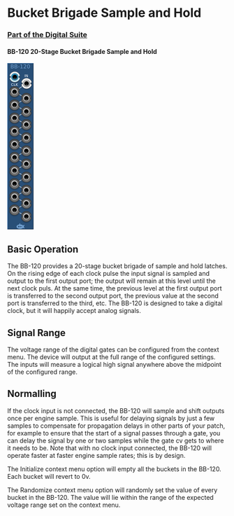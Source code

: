 # Bucket Brigade Sample and Hold
### [Part of the Digital Suite](DS.md)
#### BB-120 20-Stage Bucket Brigade Sample and Hold


![View of the Sample and Hold Latches](BB-120.png "Sample and Hold Latches")

## Basic Operation

The BB-120 provides a 20-stage bucket brigade of sample and hold latches. On the rising edge of each clock pulse the input signal is sampled and output to the first output port; the output will remain at this level until the next clock puls. At the same time, the previous level at the first output port is transferred to the second output port, the previous value at the second port is transferred to the third, etc. The BB-120 is designed to take a digital clock, but it will happily accept analog signals. 

## Signal Range

The voltage range of the digital gates can be configured from the context menu. The device will output at the full range of the configured settings. The inputs will measure a logical high signal anywhere above the midpoint of the configured range.

## Normalling

If the clock input is not connected, the BB-120 will sample and shift outputs once per engine sample. This is useful for delaying signals by just a few samples to compensate for propagation delays in other parts of your patch, for example to ensure that the start of a signal passes through a gate, you can delay the signal by one or two samples while the gate cv gets to where it needs to be. Note that with no clock input connected, the BB-120 will operate faster at faster engine sample rates; this is by design.

The Initialize context menu option will empty all the buckets in the BB-120. Each bucket will revert to 0v.

The Randomize context menu option will randomly set the value of every bucket in the BB-120. The value will lie within the range of the expected voltage range set on the context menu.
